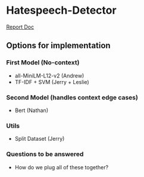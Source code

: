 # Hatespeech-Detector
[Report Doc]([https://www.genome.gov/](https://docs.google.com/document/d/1J-bV2ESFtu3zjjpIabKhCD_pXtCT_vyP9_YbnlqTB4A/edit?usp=sharing))

## Options for implementation

### First Model (No-context)
- all-MiniLM-L12-v2 (Andrew)
- TF-IDF + SVM (Jerry + Leslie)

### Second Model (handles context edge cases)
- Bert (Nathan)

### Utils
- Split Dataset (Jerry)

### Questions to be answered
- How do we plug all of these together?
